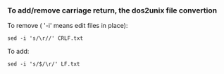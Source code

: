 

### To add/remove carriage return, the dos2unix file convertion

To remove ( '-i' means edit files in place):

    sed -i 's/\r//' CRLF.txt

To add:

    sed -i 's/$/\r/' LF.txt


